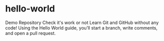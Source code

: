 # hello-world
Demo Repository
Check it's work or not
Learn Git and GitHub without any code!
Using the Hello World guide, you’ll start a branch, write comments, and open a pull request.
